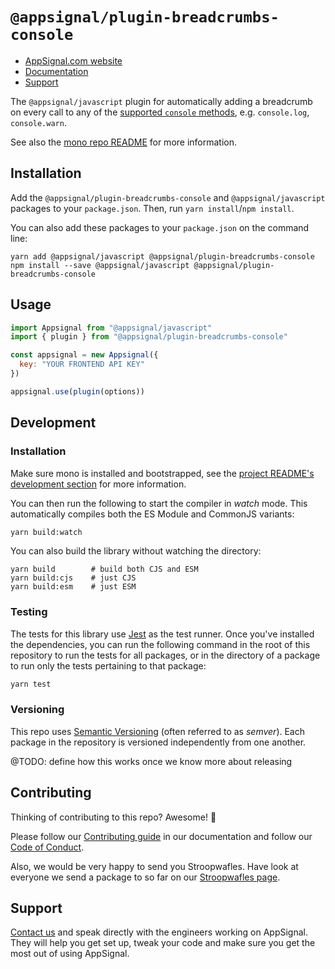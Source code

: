 # `@appsignal/plugin-breadcrumbs-console`

- [AppSignal.com website][appsignal]
- [Documentation][docs]
- [Support][contact]

The `@appsignal/javascript` plugin for automatically adding a breadcrumb on every call to any of the [supported `console` methods](https://github.com/appsignal/appsignal-javascript/blob/develop/packages/plugin-breadcrumbs-console/src/index.ts#L3), e.g. `console.log`, `console.warn`.

See also the [mono repo README](../../README.md) for more information.

## Installation

Add the  `@appsignal/plugin-breadcrumbs-console` and `@appsignal/javascript` packages to your `package.json`. Then, run `yarn install`/`npm install`.

You can also add these packages to your `package.json` on the command line:

```
yarn add @appsignal/javascript @appsignal/plugin-breadcrumbs-console
npm install --save @appsignal/javascript @appsignal/plugin-breadcrumbs-console
```

## Usage

```js
import Appsignal from "@appsignal/javascript"
import { plugin } from "@appsignal/plugin-breadcrumbs-console"

const appsignal = new Appsignal({
  key: "YOUR FRONTEND API KEY"
})

appsignal.use(plugin(options))
```

## Development

### Installation

Make sure mono is installed and bootstrapped, see the [project README's development section](../../README.md#dev-install) for more information.

You can then run the following to start the compiler in _watch_ mode. This automatically compiles both the ES Module and CommonJS variants:

```bash
yarn build:watch
```

You can also build the library without watching the directory:

```
yarn build        # build both CJS and ESM
yarn build:cjs    # just CJS
yarn build:esm    # just ESM
```

### Testing

The tests for this library use [Jest](https://jestjs.io) as the test runner. Once you've installed the dependencies, you can run the following command in the root of this repository to run the tests for all packages, or in the directory of a package to run only the tests pertaining to that package:

```bash
yarn test
```

### Versioning

This repo uses [Semantic Versioning][semver] (often referred to as _semver_). Each package in the repository is versioned independently from one another.

@TODO: define how this works once we know more about releasing

## Contributing

Thinking of contributing to this repo? Awesome! 🚀

Please follow our [Contributing guide][contributing-guide] in our documentation and follow our [Code of Conduct][coc].

Also, we would be very happy to send you Stroopwafles. Have look at everyone we send a package to so far on our [Stroopwafles page][waffles-page].

## Support

[Contact us][contact] and speak directly with the engineers working on AppSignal. They will help you get set up, tweak your code and make sure you get the most out of using AppSignal.

[appsignal]: https://appsignal.com
[appsignal-sign-up]: https://appsignal.com/users/sign_up
[contact]: mailto:support@appsignal.com
[coc]: https://docs.appsignal.com/appsignal/code-of-conduct.html
[waffles-page]: https://appsignal.com/waffles
[docs]: http://docs.appsignal.com
[contributing-guide]: http://docs.appsignal.com/appsignal/contributing.html

[semver]: http://semver.org/
